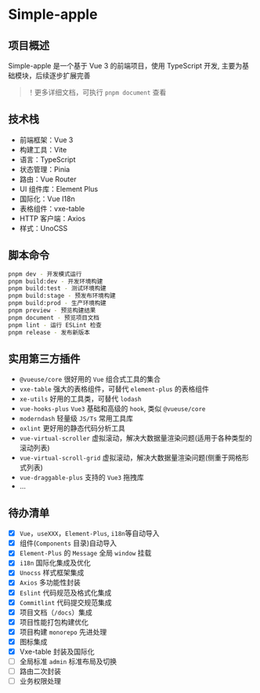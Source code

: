 # Simple-apple

## 项目概述

Simple-apple 是一个基于 Vue 3 的前端项目，使用 TypeScript 开发, 主要为基础模块，后续逐步扩展完善

> ！更多详细文档，可执行 `pnpm document` 查看

## 技术栈

- 前端框架：Vue 3
- 构建工具：Vite
- 语言：TypeScript
- 状态管理：Pinia
- 路由：Vue Router
- UI 组件库：Element Plus
- 国际化：Vue I18n
- 表格组件：vxe-table
- HTTP 客户端：Axios
- 样式：UnoCSS

## 脚本命令

```bash
pnpm dev - 开发模式运行
pnpm build:dev - 开发环境构建
pnpm build:test - 测试环境构建
pnpm build:stage - 预发布环境构建
pnpm build:prod - 生产环境构建
pnpm preview - 预览构建结果
pnpm document - 预览项目文档
pnpm lint - 运行 ESLint 检查
pnpm release - 发布新版本
```

## 实用第三方插件

- `@vueuse/core` 很好用的 `Vue` 组合式工具的集合
- `vxe-table` 强大的表格组件，可替代 `element-plus` 的表格组件
- `xe-utils` 好用的工具类，可替代 `lodash`
- `vue-hooks-plus` `Vue3` 基础和高级的 `hook`, 类似 `@vueuse/core`
- `moderndash` 轻量级 `JS/Ts` 常用工具库
- `oxlint` 更好用的静态代码分析工具
- `vue-virtual-scroller` 虚拟滚动，解决大数据量渲染问题(适用于各种类型的滚动列表)
- `vue-virtual-scroll-grid` 虚拟滚动，解决大数据量渲染问题(侧重于网格形式列表)
- `vue-draggable-plus` 支持的 `Vue3` 拖拽库
- ...

## 待办清单

- [x] `Vue`，`useXXX`，`Element-Plus`, `i18n`等自动导入
- [x] 组件(`Components` 目录)自动导入
- [x] `Element-Plus` 的 `Message` 全局 `window` 挂载
- [x] `i18n` 国际化集成及优化
- [x] `Unocss` 样式框架集成
- [x] `Axios` 多功能性封装
- [x] `Eslint` 代码规范及格式化集成
- [x] `Commitlint` 代码提交规范集成
- [x] 项目文档（`/docs`）集成
- [x] 项目性能打包构建优化
- [x] 项目构建 `monorepo` 先进处理
- [x] 图标集成
- [x] Vxe-table 封装及国际化
- [ ] 全局标准 `admin` 标准布局及切换
- [ ] 路由二次封装
- [ ] 业务权限处理
